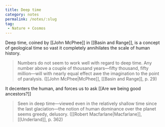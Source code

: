 ```yaml
---
title: Deep time
category: notes
permalink: /notes/:slug
tag:
 - Nature + Cosmos
---
```


Deep time, coined by [[John McPhee]] in [[Basin and Range]], is a concept of geological time so vast it completely annihilates the scale of human history.

> Numbers do not seem to work well with regard to deep time. Any number above a couple of thousand years—fifty thousand, fifty million—will with nearly equal effect awe the imagination to the point of paralysis. ([[John McPhee|McPhee]], [[Basin and Range]], p. 29)

It decenters the human, and forces us to ask [[Are we being good ancestors?]]

> Seen in deep time—viewed even in the relatively shallow time since the last glaciation—the notion of human dominance over the planet seems greedy, delusory. ([[Robert Macfarlane|Macfarlane]], [[Underland]], p. 362)